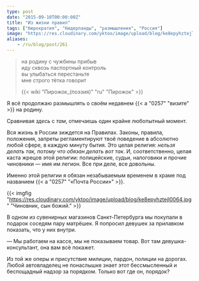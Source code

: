 ```yaml
---
type: post
date: "2015-09-10T00:00:00Z"
title: "Из жизни правил"
tags: ["бюрократия", "Нидерланды", "размышления", "Россия"]
image: "https://res.cloudinary.com/yktoo/image/upload/blog/ke8epyhztejl0064.jpg"
aliases:
    - /ru/blog/post/261
---
```


> на родину с чужбины прибыв<br />
> иду сквозь паспортный контроль<br />
> вы улыбаться перестаньте<br />
> мне строго тётка говорит<br />
>
> {{< wiki "Пирожок_(поэзия)" "ru" "Пирожок" >}}

Я всё продолжаю размышлять о своём недавнем {{< a "0257" "визите" >}} на родину.

Сравнивая *здесь* с *там*, отмечаешь один крайне любопытный момент.

Вся жизнь в России зиждется на Правилах. Законы, правила, положения, запреты регламентируют твоё поведение в абсолютно любой сфере, в каждую минуту бытия. Это целая религия: *нельзя делать так, потому что обязан делать вот так*. И, соответственно, целая каста жрецов этой религии: полицейские, судьи, налоговики и прочие чиновники — имя им легион. Все при деле, все довольны.

Именно этой религии я обязан незабываемым временем в храме под названием {{< a "0257" "«Почта России»" >}}.

{{< imgfig "https://res.cloudinary.com/yktoo/image/upload/blog/ke8epyhztejl0064.jpg" "Чиновник, сын божий." >}}

<!--more-->

В одном из сувенирных магазинов Санкт-Петербурга мы покупали в подарок соседям пару матрёшек. Я попросил девушек за прилавком показать, что у них внутри.

— Мы работаем на кассе, мы не показываем товар. Вот там девушка-консультант, она вам всё покажет.

Из той же оперы и присутствие милиции, пардон, полиции на дорогах. Любой автовладелец не понаслышке знает этот бессмысленный и беспощадный надзор за порядком. Только вот где он, порядок?
